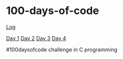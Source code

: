 # 100-days-of-code


[Log](https://github.com/Logadheep/100-days-of-code/log.md)


[Day 1](https://github.com/Logadheep/100-days-of-code/Day_1) [Day 2](https://github.com/Logadheep/100-days-of-code/Day_2) [Day 3](https://github.com/Logadheep/100-days-of-code/Day_3) [Day 4](https://github.com/Logadheep/100-days-of-code/Day_4)

#100daysofcode challenge in C programming

